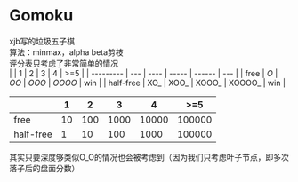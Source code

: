 # Gomoku
xjb写的垃圾五子棋  
算法：minmax，alpha beta剪枝  
评分表只考虑了非常简单的情况  
|           | 1   | 2    | 3     | 4      | >=5 |
| --------- | --- | ---- | ----- | ------ | --- |
| free      | _O_ | _OO_ | _OOO_ | _OOOO_ | win |
| half-free | XO_ | XOO_ | XOOO_ | XOOOO_ | win |

|           | 1  | 2   | 3    | 4     | >=5    |
| --------- | -- | --- | ---- | ----- | ------ |
| free      | 10 | 100 | 1000 | 10000 | 100000 |
| half-free | 1  | 10  | 100  | 1000  | 100000 |
  
其实只要深度够类似O_O的情况也会被考虑到（因为我们只考虑叶子节点，即多次落子后的盘面分数）
